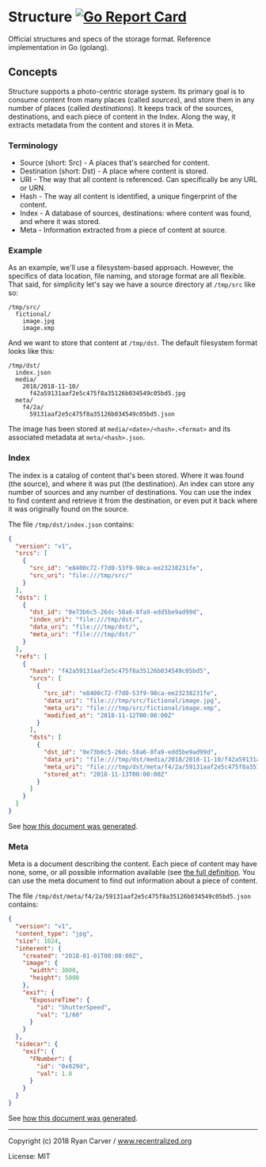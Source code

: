 

# Structure [![Go Report Card](http://goreportcard.com/badge/recentralized/structure)](http://goreportcard.com/report/recentralized/structure)

Official structures and specs of the storage format. Reference implementation in Go (golang).

## Concepts

Structure supports a photo-centric storage system. Its primary goal is to consume content from many places (called _sources_), and store them in any number of places (called _destinations_). It keeps track of the sources, destinations, and each piece of content in the Index. Along the way, it extracts metadata from the content and stores it in Meta.

### Terminology

* Source (short: Src) - A places that's searched for content.
* Destination (short: Dst) - A place where content is stored.
* URI - The way that all content is referenced. Can specifically be any URL or URN.
* Hash - The way all content is identified, a unique fingerprint of the content.
* Index - A database of sources, destinations: where content was found, and where it was stored.
* Meta - Information extracted from a piece of content at source.

### Example

As an example, we'll use a filesystem-based approach. However, the specifics of data location, file naming, and storage format are all flexible. That said, for simplicity let's say we have a source directory at `/tmp/src` like so:

```
/tmp/src/
  fictional/
    image.jpg
    image.xmp
```

And we want to store that content at `/tmp/dst`. The default filesystem format looks like this:
    
```
/tmp/dst/
  index.json
  media/
    2018/2018-11-10/
      f42a59131aaf2e5c475f8a35126b034549c05bd5.jpg
  meta/
    f4/2a/
      59131aaf2e5c475f8a35126b034549c05bd5.json
```

The image has been stored at `media/<date>/<hash>.<format>` and its associated metadata at `meta/<hash>.json`.

### Index

The index is a catalog of content that's been stored. Where it was found (the
source), and where it was put (the destination). An index can store any number
of sources and any number of destinations. You can use the index to find content 
and retrieve it from the destination, or even put it back where it was originally 
found on the source.

The file `/tmp/dst/index.json` contains:

```json
{
  "version": "v1",
  "srcs": [
    {
      "src_id": "e8400c72-f7d0-53f9-98ca-ee23238231fe",
      "src_uri": "file:///tmp/src/"
    }
  ],
  "dsts": [
    {
      "dst_id": "0e73b6c5-26dc-58a6-8fa9-edd5be9ad99d",
      "index_uri": "file:///tmp/dst/",
      "data_uri": "file:///tmp/dst/",
      "meta_uri": "file:///tmp/dst/"
    }
  ],
  "refs": [
    {
      "hash": "f42a59131aaf2e5c475f8a35126b034549c05bd5",
      "srcs": [
        {
          "src_id": "e8400c72-f7d0-53f9-98ca-ee23238231fe",
          "data_uri": "file:///tmp/src/fictional/image.jpg",
          "meta_uri": "file:///tmp/src/fictional/image.xmp",
          "modified_at": "2018-11-12T00:00:00Z"
        }
      ],
      "dsts": [
        {
          "dst_id": "0e73b6c5-26dc-58a6-8fa9-edd5be9ad99d",
          "data_uri": "file:///tmp/dst/media/2018/2018-11-10/f42a59131aaf2e5c475f8a35126b034549c05bd5.jpg",
          "meta_uri": "file:///tmp/dst/meta/f4/2a/59131aaf2e5c475f8a35126b034549c05bd5.json",
          "stored_at": "2018-11-13T00:00:00Z"
        }
      ]
    }
  ]
}
```
See [how this document was generated](examples/index/main.go).

### Meta

Meta is a document describing the content. Each piece of content may have none,
some, or all possible information available (see [the full definition](content/meta.go). 
You can use the meta document to find out information about a piece of content.

The file `/tmp/dst/meta/f4/2a/59131aaf2e5c475f8a35126b034549c05bd5.json` contains:

```json
{
  "version": "v1",
  "content_type": "jpg",
  "size": 1024,
  "inherent": {
    "created": "2018-01-01T00:00:00Z",
    "image": {
      "width": 3000,
      "height": 5000
    },
    "exif": {
      "ExposureTime": {
        "id": "ShutterSpeed",
        "val": "1/60"
      }
    }
  },
  "sidecar": {
    "exif": {
      "FNumber": {
        "id": "0x829d",
        "val": 1.8
      }
    }
  }
}
```
See [how this document was generated](examples/meta/main.go).

---

Copyright (c) 2018 Ryan Carver / www.recentralized.org

License: MIT
